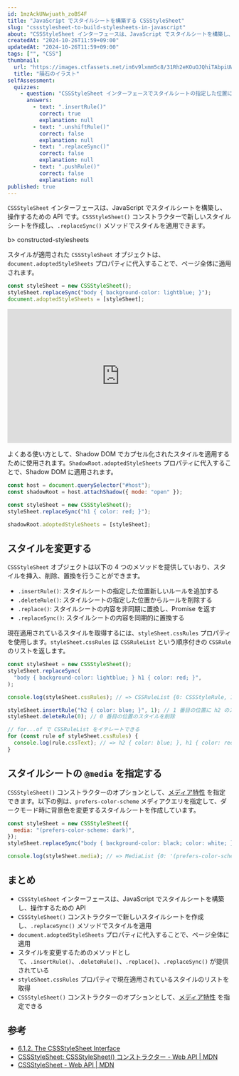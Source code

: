 ```yaml
---
id: 1mzAckUNwjuath_zoBS4F
title: "JavaScript でスタイルシートを構築する CSSStyleSheet"
slug: "cssstylesheet-to-build-stylesheets-in-javascript"
about: "CSSStyleSheet インターフェースは、JavaScript でスタイルシートを構築し、操作するための API です。CSSStyleSheet() コンストラクターで新しいスタイルシートを作成し、.replaceSync() メソッドでスタイルを適用できます。"
createdAt: "2024-10-26T11:59+09:00"
updatedAt: "2024-10-26T11:59+09:00"
tags: ["", "CSS"]
thumbnail:
  url: "https://images.ctfassets.net/in6v9lxmm5c8/31Rh2eKOuOJQhiTAbpiUW4/905cac62d1c7739d6259f018ff4099a4/meteorite_inseki_illust_4635-768x691.png"
  title: "隕石のイラスト"
selfAssessment:
  quizzes:
    - question: "CSSStyleSheet インターフェースでスタイルシートの指定した位置に新しいルールを追加するメソッドはどれか？"
      answers:
        - text: ".insertRule()"
          correct: true
          explanation: null
        - text: ".unshiftRule()"
          correct: false
          explanation: null
        - text: ".replaceSync()"
          correct: false
          explanation: null
        - text: ".pushRule()"
          correct: false
          explanation: null
published: true
---
```

`CSSStyleSheet` インターフェースは、JavaScript でスタイルシートを構築し、操作するための API です。`CSSStyleSheet()` コンストラクターで新しいスタイルシートを作成し、`.replaceSync()` メソッドでスタイルを適用できます。

b> constructed-stylesheets

スタイルが適用された `CSSStyleSheet` オブジェクトは、`document.adoptedStyleSheets` プロパティに代入することで、ページ全体に適用されます。

```js
const styleSheet = new CSSStyleSheet();
styleSheet.replaceSync("body { background-color: lightblue; }");
document.adoptedStyleSheets = [styleSheet];
```

<iframe height="300" style="width: 100%;" scrolling="no" title="Untitled" src="https://codepen.io/azukiazusa1/embed/ExqoyGB?default-tab=css%2Cresult" frameborder="no" loading="lazy" allowtransparency="true" allowfullscreen="true">
  See the Pen <a href="https://codepen.io/azukiazusa1/pen/ExqoyGB">
  Untitled</a> by azukiazusa1 (<a href="https://codepen.io/azukiazusa1">@azukiazusa1</a>)
  on <a href="https://codepen.io">CodePen</a>.
</iframe>

よくある使い方として、Shadow DOM でカプセル化されたスタイルを適用するために使用されます。`ShadowRoot.adoptedStyleSheets` プロパティに代入することで、Shadow DOM に適用されます。

```js
const host = document.querySelector("#host");
const shadowRoot = host.attachShadow({ mode: "open" });

const styleSheet = new CSSStyleSheet();
styleSheet.replaceSync("h1 { color: red; }");

shadowRoot.adoptedStyleSheets = [styleSheet];
```

## スタイルを変更する

`CSSStyleSheet` オブジェクトは以下の 4 つのメソッドを提供していおり、スタイルを挿入、削除、置換を行うことができます。

- `.insertRule()`: スタイルシートの指定した位置新しいルールを追加する
- `.deleteRule()`: スタイルシートの指定した位置からルールを削除する
- `.replace()`: スタイルシートの内容を非同期に置換し、Promise を返す
- `.replaceSync()`: スタイルシートの内容を同期的に置換する

現在適用されているスタイルを取得するには、`styleSheet.cssRules` プロパティを使用します。`styleSheet.cssRules` は `CSSRuleList` という順序付きの `CSSRule` のリストを返します。

```js
const styleSheet = new CSSStyleSheet();
styleSheet.replaceSync(
  "body { background-color: lightblue; } h1 { color: red; }",
);

console.log(styleSheet.cssRules); // => CSSRuleList {0: CSSStyleRule, 1: CSSStyleRule, length: 2}

styleSheet.insertRule("h2 { color: blue; }", 1); // 1 番目の位置に h2 のスタイルを追加
styleSheet.deleteRule(0); // 0 番目の位置のスタイルを削除

// for...of で CSSRuleList をイテレートできる
for (const rule of styleSheet.cssRules) {
  console.log(rule.cssText); // => h2 { color: blue; }, h1 { color: red; }
}
```

## スタイルシートの `@media` を指定する

`CSSStyleSheet()` コンストラクターのオプションとして、[メディア特性](https://developer.mozilla.org/ja/docs/Web/CSS/@media#%E3%83%A1%E3%83%87%E3%82%A3%E3%82%A2%E7%89%B9%E6%80%A7) を指定できます。以下の例は、`prefers-color-scheme` メディアクエリを指定して、ダークモード時に背景色を変更するスタイルシートを作成しています。

```js
const styleSheet = new CSSStyleSheet({
  media: "(prefers-color-scheme: dark)",
});
styleSheet.replaceSync("body { background-color: black; color: white; }");

console.log(styleSheet.media); // => MediaList {0: '(prefers-color-scheme: dark)', length: 1, mediaText: '(prefers-color-scheme: dark)'}
```

## まとめ

- `CSSStyleSheet` インターフェースは、JavaScript でスタイルシートを構築し、操作するための API
- `CSSStyleSheet()` コンストラクターで新しいスタイルシートを作成し、`.replaceSync()` メソッドでスタイルを適用
- `document.adoptedStyleSheets` プロパティに代入することで、ページ全体に適用
- スタイルを変更するためのメソッドとして、`.insertRule()`、`.deleteRule()`、`.replace()`、`.replaceSync()` が提供されている
- `styleSheet.cssRules` プロパティで現在適用されているスタイルのリストを取得
- `CSSStyleSheet()` コンストラクターのオプションとして、[メディア特性](https://developer.mozilla.org/ja/docs/Web/CSS/@media#%E3%83%A1%E3%83%87%E3%82%A3%E3%82%A2%E7%89%B9%E6%80%A7) を指定できる

## 参考

- [6.1.2. The CSSStyleSheet Interface](https://drafts.csswg.org/cssom/#the-cssstylesheet-interface)
- [CSSStyleSheet: CSSStyleSheet() コンストラクター - Web API | MDN](https://developer.mozilla.org/ja/docs/Web/API/CSSStyleSheet/CSSStyleSheet)
- [CSSStyleSheet - Web API | MDN](https://developer.mozilla.org/ja/docs/Web/API/CSSStyleSheet)
